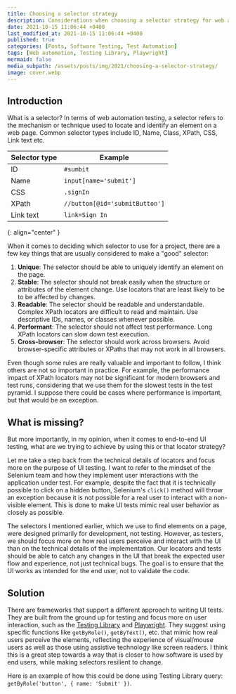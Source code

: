 ```yaml
---
title: Choosing a selector strategy
description: Considerations when choosing a selector strategy for web automation tests.
date: 2021-10-15 11:06:44 +0400
last_modified_at: 2021-10-15 11:06:44 +0400
published: true
categories: [Posts, Software Testing, Test Automation]
tags: [Web automation, Testing Library, Playwright]
mermaid: false
media_subpath: /assets/posts/img/2021/choosing-a-selector-strategy/
image: cover.webp
---
```


## Introduction
What is a selector? In terms of web automation testing, a selector refers to the mechanism or technique used to locate and identify an element on a web page. Common selector types include ID, Name, Class, XPath, CSS, Link text etc.

| Selector type | Example                        |
|---------------|--------------------------------|
| ID            | `#sumbit`                      |
| Name          | `input[name='submit']`         |
| CSS           | `.signIn`                      |
| XPath         | `//button[@id='submitButton']` |
| Link text     | `link=Sign In`                 |
{: align="center" }

When it comes to deciding which selector to use for a project, there are a few key things that are usually considered to make a "good" selector:
1. **Unique**: The selector should be able to uniquely identify an element on the page.
2. **Stable**: The selector should not break easily when the structure or attributes of the element change. Use locators that are least likely to be
to be affected by changes.
3. **Readable**: The selector should be readable and understandable. Complex XPath locators are difficult to read and maintain. Use descriptive IDs,
names, or classes whenever possible.
4. **Performant**: The selector should not affect test performance. Long XPath locators can slow down test execution.
5. **Cross-browser**: The selector should work across browsers. Avoid browser-specific attributes or XPaths that may not work in all browsers.

Even though some rules are really valuable and important to follow, I think others are not so important in practice. For example, the performance impact of XPath locators may not be significant for modern browsers and test runs, considering that we use them for the slowest tests in the test pyramid. I suppose there could be cases where performance is important, but that would be an exception.

## What is missing?
But more importantly, in my opinion, when it comes to end-to-end UI testing, what are we trying to achieve by using this or that locator strategy?

Let me take a step back from the technical details of locators and focus more on the purpose of UI testing. I want to refer to the mindset of the Selenium team and how they implement user interactions with the application under test. For example, despite the fact that it is technically possible to click on a hidden button, Selenium's `click()` method will throw an exception because it is not possible for a real user to interact with a non-visible element. This is done to make UI tests mimic real user behavior as closely as possible.

The selectors I mentioned earlier, which we use to find elements on a page, were designed primarily for development, not testing. However, as testers, we should focus more on how real users perceive and interact with the UI than on the technical details of the implementation. Our locators and tests should be able to catch any changes in the UI that break the expected user flow and experience, not just technical bugs. The goal is to ensure that the UI works as intended for the end user, not to validate the code.

## Solution
There are frameworks that support a different approach to writing UI tests. They are built from the ground up for testing and focus more on user interaction, such as the [Testing Library](https://testing-library.com/docs/queries/about/#priority) and [Playwright](https://playwright.dev/docs/locators). They suggest using specific functions like `getByRole()`, `getByText()`, etc. that mimic how real users perceive the elements, reflecting the experience of visual/mouse users as well as those using assistive technology like screen readers. I think this is a great step towards a way that is closer to how software is used by end users, while making selectors resilient to change.

Here is an example of how this could be done using Testing Library query: `getByRole('button', { name: 'Submit' })`.